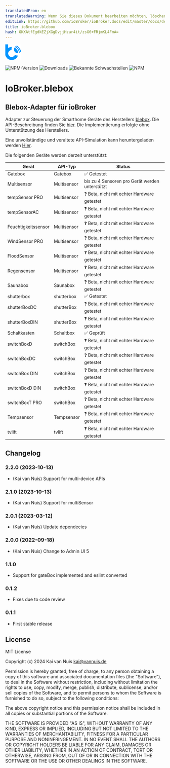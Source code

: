 ```yaml
---
translatedFrom: en
translatedWarning: Wenn Sie dieses Dokument bearbeiten möchten, löschen Sie bitte das Feld "translationsFrom". Andernfalls wird dieses Dokument automatisch erneut übersetzt
editLink: https://github.com/ioBroker/ioBroker.docs/edit/master/docs/de/adapterref/iobroker.blebox/README.md
title: ioBroker.blebox
hash: GKXAtfEgdkEZjXGgDvjjHzar4it/zsG6+FRjmKL4FmA=
---
```

![Logo](../../../en/adapterref/iobroker.blebox/admin/blebox.png)

![NPM-Version](http://img.shields.io/npm/v/iobroker.blebox.svg)
![Downloads](https://img.shields.io/npm/dm/iobroker.blebox.svg)
![Bekannte Schwachstellen](https://snyk.io/test/github/ka-vaNu/ioBroker.blebox/badge.svg)
![NPM](https://nodei.co/npm/iobroker.blebox.png?downloads=true)

# IoBroker.blebox
## Blebox-Adapter für ioBroker
Adapter zur Steuerung der Smarthome Geräte des Herstellers [blebox](https://blebox.eu/). Die API-Beschreibung finden Sie [hier](https://technical.blebox.eu/). Die Implementierung erfolgte ohne Unterstützung des Herstellers.

Eine unvollständige und veraltete API-Simulation kann heruntergeladen werden [Hier](https://github.com/blebox/blebox-virtual-devices).

Die folgenden Geräte werden derzeit unterstützt:

| Gerät | API-Typ | Status |
|----------------------|---------------------|-----------------------------------------|
| Gatebox | Gatebox | ✅ Getestet |
| Multisensor | Multisensor | bis zu 4 Sensoren pro Gerät werden unterstützt |
| tempSensor PRO | Multisensor | ❓ Beta, nicht mit echter Hardware getestet |
| tempSensorAC | Multisensor | ❓ Beta, nicht mit echter Hardware getestet |
| Feuchtigkeitssensor | Multisensor | ❓ Beta, nicht mit echter Hardware getestet |
| WindSensor PRO | Multisensor | ❓ Beta, nicht mit echter Hardware getestet |
| FloodSensor | Multisensor | ❓ Beta, nicht mit echter Hardware getestet |
| Regensensor | Multisensor | ❓ Beta, nicht mit echter Hardware getestet |
| Saunabox | Saunabox | ❓ Beta, nicht mit echter Hardware getestet |
| shutterbox | shutterbox | ✅ Getestet |
| shutterBoxDC | shutterBox | ❓ Beta, nicht mit echter Hardware getestet |
| shutterBoxDIN | shutterBox | ❓ Beta, nicht mit echter Hardware getestet |
| Schaltkasten | Schaltbox | ✅ Geprüft |
| switchBoxD | switchBox | ❓ Beta, nicht mit echter Hardware getestet |
| switchBoxDC | switchBox | ❓ Beta, nicht mit echter Hardware getestet |
| switchBox DIN | switchBox | ❓ Beta, nicht mit echter Hardware getestet |
| switchBoxD DIN | switchBox | ❓ Beta, nicht mit echter Hardware getestet |
| switchBoxT PRO | switchBox | ❓ Beta, nicht mit echter Hardware getestet |
| Tempsensor | Tempsensor | ❓ Beta, nicht mit echter Hardware getestet |
| tvlift | tvlift | ❓ Beta, nicht mit echter Hardware getestet |

## Changelog

<!--
    Placeholder for the next version:
    ### **WORK IN PROGRESS**
-->

### 2.2.0 (2023-10-13)

* (Kai van Nuis) Support for multi-device APIs

### 2.1.0 (2023-10-13)

* (Kai van Nuis) Support for multiSensor

### 2.0.1 (2023-03-12)

* (Kai van Nuis) Update dependecies

### 2.0.0 (2022-09-18)

* (Kai van Nuis) Change to Admin UI 5

### 1.1.0

* Support for gateBox implemented and eslint converted

### 0.1.2

* Fixes due to code review
### 0.1.1

* First stable release

## License
MIT License

Copyright (c) 2024 Kai van Nuis <kai@vannuis.de>

Permission is hereby granted, free of charge, to any person obtaining a copy
of this software and associated documentation files (the "Software"), to deal
in the Software without restriction, including without limitation the rights
to use, copy, modify, merge, publish, distribute, sublicense, and/or sell
copies of the Software, and to permit persons to whom the Software is
furnished to do so, subject to the following conditions:

The above copyright notice and this permission notice shall be included in all
copies or substantial portions of the Software.

THE SOFTWARE IS PROVIDED "AS IS", WITHOUT WARRANTY OF ANY KIND, EXPRESS OR
IMPLIED, INCLUDING BUT NOT LIMITED TO THE WARRANTIES OF MERCHANTABILITY,
FITNESS FOR A PARTICULAR PURPOSE AND NONINFRINGEMENT. IN NO EVENT SHALL THE
AUTHORS OR COPYRIGHT HOLDERS BE LIABLE FOR ANY CLAIM, DAMAGES OR OTHER
LIABILITY, WHETHER IN AN ACTION OF CONTRACT, TORT OR OTHERWISE, ARISING FROM,
OUT OF OR IN CONNECTION WITH THE SOFTWARE OR THE USE OR OTHER DEALINGS IN THE
SOFTWARE.